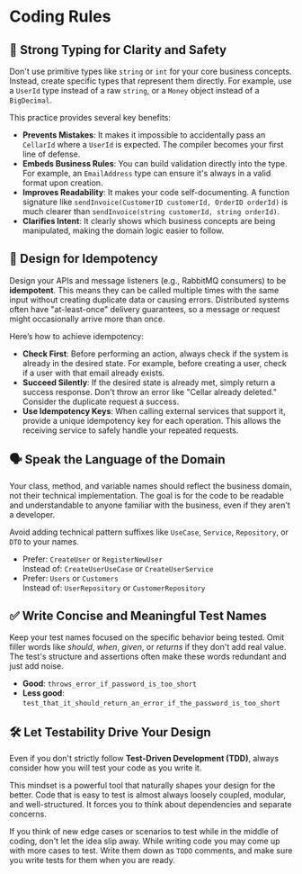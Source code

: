 # Coding Rules

## 🧐 Strong Typing for Clarity and Safety

Don't use primitive types like `string` or `int` for your core business concepts. Instead, create specific types that represent them directly. For example, use a `UserId` type instead of a raw `string`, or a `Money` object instead of a `BigDecimal`.

This practice provides several key benefits:

- **Prevents Mistakes**: It makes it impossible to accidentally pass an `CellarId` where a `UserId` is expected. The compiler becomes your first line of defense.
- **Embeds Business Rules**: You can build validation directly into the type. For example, an `EmailAddress` type can ensure it's always in a valid format upon creation.
- **Improves Readability**: It makes your code self-documenting. A function signature like `sendInvoice(CustomerID customerId, OrderID orderId)` is much clearer than `sendInvoice(string customerId, string orderId)`.
- **Clarifies Intent**: It clearly shows which business concepts are being manipulated, making the domain logic easier to follow.

## 🔁 Design for Idempotency

Design your APIs and message listeners (e.g., RabbitMQ consumers) to be **idempotent**. This means they can be called multiple times with the same input without creating duplicate data or causing errors. Distributed systems often have "at-least-once" delivery guarantees, so a message or request might occasionally arrive more than once.

Here’s how to achieve idempotency:

- **Check First**: Before performing an action, always check if the system is already in the desired state. For example, before creating a user, check if a user with that email already exists.
- **Succeed Silently**: If the desired state is already met, simply return a success response. Don't throw an error like "Cellar already deleted." Consider the duplicate request a success.
- **Use Idempotency Keys**: When calling external services that support it, provide a unique idempotency key for each operation. This allows the receiving service to safely handle your repeated requests.

## 🗣️ Speak the Language of the Domain

Your class, method, and variable names should reflect the business domain, not their technical implementation. The goal is for the code to be readable and understandable to anyone familiar with the business, even if they aren't a developer.

Avoid adding technical pattern suffixes like `UseCase`, `Service`, `Repository`, or `DTO` to your names.

- Prefer: `CreateUser` or `RegisterNewUser`  
  Instead of: `CreateUserUseCase` or `CreateUserService`
- Prefer: `Users` or `Customers`  
  Instead of: `UserRepository` or `CustomerRepository`

## ✅ Write Concise and Meaningful Test Names

Keep your test names focused on the specific behavior being tested. Omit filler words like _should_, _when_, _given_, or _returns_ if they don't add real value. The test's structure and assertions often make these words redundant and just add noise.

- **Good**: `throws_error_if_password_is_too_short`
- **Less good**: `test_that_it_should_return_an_error_if_the_password_is_too_short`

## 🛠️ Let Testability Drive Your Design

Even if you don't strictly follow **Test-Driven Development (TDD)**, always consider how you will test your code as you write it.

This mindset is a powerful tool that naturally shapes your design for the better. Code that is easy to test is almost always loosely coupled, modular, and well-structured. It forces you to think about dependencies and separate concerns.

If you think of new edge cases or scenarios to test while in the middle of coding, don't let the idea slip away. While writing code you may come up with more cases to test. Write them down as `TODO` comments, and make sure you write tests for them when you are ready.
